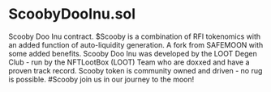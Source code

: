 # ScoobyDooInu.sol
Scooby Doo Inu contract. $Scooby is a combination of RFI tokenomics with an added function of auto-liquidity generation. A fork from SAFEMOON with some added benefits. Scooby Doo Inu was developed by the LOOT Degen Club - run by the NFTLootBox (LOOT) Team who are doxxed and have a proven track record. Scooby token is community owned and driven - no rug is possible. #Scooby join us in our journey to the moon!
